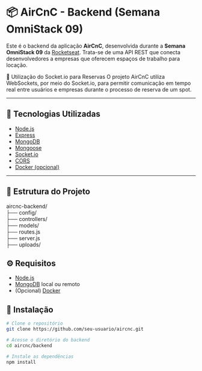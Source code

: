 # 📦 AirCnC - Backend (Semana OmniStack 09)

Este é o backend da aplicação **AirCnC**, desenvolvida durante a **Semana OmniStack 09** da [Rocketseat](https://rocketseat.com.br). Trata-se de uma API REST que conecta desenvolvedores a empresas que oferecem espaços de trabalho para locação.

📡 Utilização do Socket.io para Reservas
O projeto AirCnC utiliza WebSockets, por meio do Socket.io, para permitir comunicação em tempo real entre usuários e empresas durante o processo de reserva de um spot.

---

## 🚀 Tecnologias Utilizadas

- [Node.js](https://nodejs.org/)
- [Express](https://expressjs.com/)
- [MongoDB](https://www.mongodb.com/)
- [Mongoose](https://mongoosejs.com/)
- [Socket.io](https://socket.io/)
- [CORS](https://github.com/expressjs/cors)
- [Docker (opcional)](https://www.docker.com/)

---

## 📁 Estrutura do Projeto

aircnc-backend/<br>
├── config/<br>
├── controllers/<br>
├── models/<br>
├── routes.js<br>
├── server.js<br>
├── uploads/

## ⚙️ Requisitos

- [Node.js](https://nodejs.org/)
- [MongoDB](https://www.mongodb.com/) local ou remoto
- (Opcional) [Docker](https://www.docker.com/)

## 🔧 Instalação

```bash
# Clone o repositório
git clone https://github.com/seu-usuario/aircnc.git

# Acesse o diretório do backend
cd aircnc/backend

# Instale as dependências
npm install
```